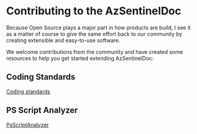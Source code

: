 # Contributing to the AzSentinelDoc
Because Open Source plays a major part in how products are build,
I see it as a matter of course to give the same effort back to our
community by creating extensible and easy-to-use software.

We welcome contributions from the community and have created some
resources to help you get started extending AzSentinelDoc:

## Coding Standards

[Coding standards](https://learn.microsoft.com/en-us/powershell/scripting/developer/cmdlet/strongly-encouraged-development-guidelines?view=powershell-7.3)

## PS Script Analyzer

[PsScriptAnalyzer](https://learn.microsoft.com/en-us/powershell/utility-modules/psscriptanalyzer/overview?view=ps-modules)

